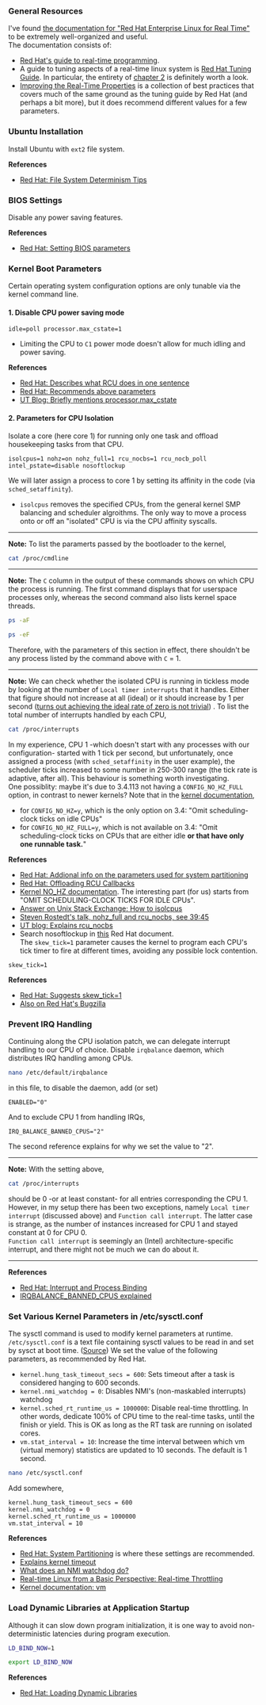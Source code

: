 ### General Resources
I've found [the documentation for "Red Hat Enterprise Linux for Real Time"](https://access.redhat.com/documentation/en-us/red_hat_enterprise_linux_for_real_time/7/) to be extremely well-organized and useful.   
The documentation consists of:  
* [Red Hat's guide to real-time programming](https://access.redhat.com/documentation/en-us/red_hat_enterprise_linux_for_real_time/7/html/reference_guide/pref-preface).
* A guide to tuning aspects of a real-time linux system is [Red Hat Tuning Guide](https://access.redhat.com/documentation/en-us/red_hat_enterprise_linux_for_real_time/7/html/tuning_guide/). In particular, the entirety of [chapter 2](https://access.redhat.com/documentation/en-us/red_hat_enterprise_linux_for_real_time/7/html/tuning_guide/chap-general_system_tuning#Using_the_Tuna_interface) is definitely worth a look.
* [Improving the Real-Time Properties](http://linuxrealtime.org/index.php/Improving_the_Real-Time_Properties) is a collection of best practices that covers much of the same ground as the tuning guide by Red Hat (and perhaps a bit more), but it does recommend different values for a few parameters.
### Ubuntu Installation
Install Ubuntu with `ext2` file system.   

**References**    
* [Red Hat: File System Determinism Tips](https://access.redhat.com/documentation/en-us/red_hat_enterprise_linux_for_real_time/7/html/tuning_guide/file_system_determinism_tips)  
### BIOS Settings
Disable any power saving features.   

**References**     
* [Red Hat: Setting BIOS parameters](https://access.redhat.com/documentation/en-US/Red_Hat_Enterprise_MRG/1.3/html/Realtime_Tuning_Guide/sect-Realtime_Tuning_Guide-General_System_Tuning-Setting_BIOS_parameters.html)
### Kernel Boot Parameters
Certain operating system configuration options are only tunable via the kernel command line.  
#### 1. Disable CPU power saving mode
```
idle=poll processor.max_cstate=1
``` 
* Limiting the CPU to `C1` power mode doesn't allow for much idling and power saving.    

**References**   
* [Red Hat: Describes what RCU does in one sentence](https://access.redhat.com/solutions/2260151)   
* [Red Hat: Recommends above parameters](https://access.redhat.com/articles/65410)  
* [UT Blog: Briefly mentions processor.max_cstate](https://utcc.utoronto.ca/~cks/space/blog/linux/KernelRcuNocbsMeaning) 
#### 2. Parameters for CPU Isolation
Isolate a core (here core 1) for running only one task and offload housekeeping tasks from that CPU. 
```
isolcpus=1 nohz=on nohz_full=1 rcu_nocbs=1 rcu_nocb_poll intel_pstate=disable nosoftlockup 
``` 
We will later assign a process to core 1 by setting its affinity in the code (via `sched_setaffinity`).
* `isolcpus` removes the specified CPUs, from the general kernel SMP balancing and scheduler algroithms. 
The only way to move a process onto or off an "isolated" CPU is via the CPU affinity syscalls.
___
**Note:** To list the paramerts passed by the bootloader to the kernel,
```bash
cat /proc/cmdline
``` 
___
**Note:** The `C` column in the output of these commands shows on which CPU the process is running. The first command displays that for userspace processes only, whereas the second command also lists kernel space threads.
```bash
ps -aF
``` 
```bash
ps -eF
``` 
Therefore, with the parameters of this section in effect, there shouldn't be any process listed by the command above with `C` = 1.
___
**Note:** We can check whether the isolated CPU is running in tickless mode by looking at the number of `Local timer interrupts` that it handles. Either that figure should not increase at all (ideal) or it should increase by 1 per second ([turns out achieving the ideal rate of zero is not trivial](https://lwn.net/Articles/659490/)) . To list the total number of interrupts handled by each CPU,
```bash
cat /proc/interrupts
``` 
In my experience, CPU 1 -which doesn't start with any processes with our configuration- started with 1 tick per second, but unfortunately, once assigned a process (with `sched_setaffinity` in the user example), the scheduler ticks increased to some number in 250-300 range (the tick rate is adaptive, after all). 
This behaviour is something worth investigating.    
One possiblity: maybe it's due to 3.4.113 not having a `CONFIG_NO_HZ_FULL` option, in contrast to newer kernels? Note that in the [kernel documentation](https://www.kernel.org/doc/Documentation/timers/NO_HZ.txt),   

* for `CONFIG_NO_HZ=y`, which is the only option on 3.4: "Omit scheduling-clock ticks on idle CPUs"
* for `CONFIG_NO_HZ_FULL=y`, which is not available on 3.4: "Omit scheduling-clock ticks on CPUs that are either idle **or that have only one runnable task.**"  

**References**   
* [Red Hat: Addional info on the parameters used for system partitioning](https://access.redhat.com/documentation/en-us/red_hat_enterprise_linux_for_real_time/7/html/tuning_guide/system_partitioning)
* [Red Hat: Offloading RCU Callbacks](https://access.redhat.com/documentation/en-us/red_hat_enterprise_linux_for_real_time/7/html/tuning_guide/offloading_rcu_callbacks)
* [Kernel NO_HZ documentation](https://www.kernel.org/doc/Documentation/timers/NO_HZ.txt). The interesting part (for us) starts from "OMIT SCHEDULING-CLOCK TICKS FOR IDLE CPUs".
* [Answer on Unix Stack Exchange: How to isolcpus](https://unix.stackexchange.com/questions/326579/how-to-ensure-exclusive-cpu-availability-for-a-running-process)  
* [Steven Rostedt's talk, nohz_full and rcu_nocbs, see 39:45](https://www.youtube.com/watch?v=wAX3jOHHhn0&t=2306s)  
* [UT blog: Explains rcu_nocbs](https://utcc.utoronto.ca/~cks/space/blog/linux/KernelRcuNocbsMeaning)  
* Search nosoftlockup in [this](https://access.redhat.com/sites/default/files/attachments/201501-perf-brief-low-latency-tuning-rhel7-v1.1.pdf) Red Hat document.   
The `skew_tick=1` parameter causes the kernel to program each CPU's tick timer to fire at different times, avoiding any possible lock contention.
```
skew_tick=1 
```
**References**   
* [Red Hat: Suggests skew_tick=1](https://access.redhat.com/documentation/en-us/red_hat_enterprise_linux_for_real_time/7/html/tuning_guide/reduce_cpu_performance_spikes)
* [Also on Red Hat's Bugzilla](https://bugzilla.redhat.com/show_bug.cgi?id=1451073)
### Prevent IRQ Handling
Continuing along the CPU isolation patch, we can delegate interrupt handling to our CPU of choice.
Disable `irqbalance` daemon, which distributes IRQ handling among CPUs.
```bash
nano /etc/default/irqbalance
```
in this file, to disable the daemon, add (or set)
```
ENABLED="0"
```
And to exclude CPU 1 from handling IRQs,
```
IRQ_BALANCE_BANNED_CPUS="2"
```
The second reference explains for why we set the value to "2".
___
**Note:** With the setting above,
```bash
cat /proc/interrupts
``` 
should be 0 -or at least constant- for all entries corresponding the CPU 1. However, in my setup there has been two exceptions, namely `Local timer interrupt` (discussed above) and `Function call interrupt`. The latter case is strange, as the number of instances increased for CPU 1 and stayed constant at 0 for CPU 0.    
`Function call interrupt` is seemingly an (Intel) architecture-specific interrupt, and there might not be much we can do about it.
___
**References**    
* [Red Hat: Interrupt and Process Binding](https://access.redhat.com/documentation/en-us/red_hat_enterprise_linux_for_real_time/7/html/tuning_guide/interrupt_and_process_binding)
* [IRQBALANCE_BANNED_CPUS explained](https://fordodone.com/2015/04/30/irqbalance_banned_cpus-explained-and-working-on-ubuntu-14-04/)
### Set Various Kernel Parameters in /etc/sysctl.conf  
The sysctl command is used to modify kernel parameters at runtime. `/etc/sysctl.conf` is a text file containing sysctl values to be read in and set by sysct at boot time. ([Source](https://www.cyberciti.biz/faq/linux-kernel-etcsysctl-conf-security-hardening/))
We set the value of the following parameters, as recommended by Red Hat.
* `kernel.hung_task_timeout_secs = 600`: Sets timeout after a task is considered hanging to 600 seconds.
* `kernel.nmi_watchdog = 0`: Disables NMI's (non-maskabled interrupts) watchdog
* `kernel.sched_rt_runtime_us = 1000000`: Disable real-time throttling. In other words, dedicate 100% of CPU time to the real-time tasks, until the finish or yield. This is OK as long as the RT task are running on isolated cores.
* `vm.stat_interval = 10`: Increase the time interval between which vm (virtual memory) statistics are updated to 10 seconds. The default
is 1 second.
```bash
nano /etc/sysctl.conf
``` 
Add somewhere,
```
kernel.hung_task_timeout_secs = 600
kernel.nmi_watchdog = 0
kernel.sched_rt_runtime_us = 1000000
vm.stat_interval = 10
``` 
**References**   
* [Red Hat: System Partitioning](https://access.redhat.com/documentation/en-us/red_hat_enterprise_linux_for_real_time/7/html/tuning_guide/system_partitioning) is where these settings are recommended.
* [Explains kernel timeout](https://www.nico.schottelius.org/blog/reboot-linux-if-task-blocked-for-more-than-n-seconds/)
* [What does an NMI watchdog do?](https://unix.stackexchange.com/questions/353895/should-i-disable-nmi-watchdog-permanently-or-not)
* [Real-time Linux from a Basic Perspective: Real-time Throttling](http://linuxrealtime.org/index.php/Basic_Linux_from_a_Real-Time_Perspective)
* [Kernel documentation: vm](https://www.kernel.org/doc/Documentation/sysctl/vm.txt)
### Load Dynamic Libraries at Application Startup
Although it can slow down program initialization, it is one way to avoid non-deterministic latencies during program execution.
```bash
LD_BIND_NOW=1
``` 
```bash
export LD_BIND_NOW
``` 
**References**    
* [Red Hat: Loading Dynamic Libraries](https://access.redhat.com/documentation/en-us/red_hat_enterprise_linux_for_real_time/7/html/tuning_guide/loading_dynamic_libraries)








